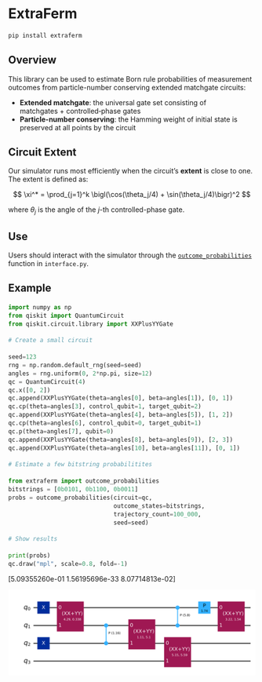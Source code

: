 # ExtraFerm

```bash
pip install extraferm
```

## Overview

This library can be used to estimate Born rule probabilities of measurement outcomes from particle-number conserving extended matchgate circuits:

- **Extended matchgate**: the universal gate set consisting of matchgates + controlled‑phase gates  
- **Particle-number conserving**: the Hamming weight of initial state is preserved at all points by the circuit

## Circuit Extent

Our simulator runs most efficiently when the circuit’s **extent** is close to one. The extent is defined as:

$$
\xi^* = \prod_{j=1}^k \bigl(\cos(\theta_j/4) + \sin(\theta_j/4)\bigr)^2
$$

where $\theta_j$ is the angle of the $j$-th controlled-phase gate.

## Use

Users should interact with the simulator through the [`outcome_probabilities`](python/extended_matchgate_simulator/interface.py) function in `interface.py`. 

## Example

```python
import numpy as np
from qiskit import QuantumCircuit
from qiskit.circuit.library import XXPlusYYGate

# Create a small circuit

seed=123
rng = np.random.default_rng(seed=seed)
angles = rng.uniform(0, 2*np.pi, size=12)
qc = QuantumCircuit(4)
qc.x([0, 2])
qc.append(XXPlusYYGate(theta=angles[0], beta=angles[1]), [0, 1])
qc.cp(theta=angles[3], control_qubit=1, target_qubit=2)
qc.append(XXPlusYYGate(theta=angles[4], beta=angles[5]), [1, 2])
qc.cp(theta=angles[6], control_qubit=0, target_qubit=1)
qc.p(theta=angles[7], qubit=0)
qc.append(XXPlusYYGate(theta=angles[8], beta=angles[9]), [2, 3])
qc.append(XXPlusYYGate(theta=angles[10], beta=angles[11]), [0, 1])

# Estimate a few bitstring probabilitites

from extraferm import outcome_probabilities
bitstrings = [0b0101, 0b1100, 0b0011]
probs = outcome_probabilities(circuit=qc, 
                              outcome_states=bitstrings, 
                              trajectory_count=100_000, 
                              seed=seed)

# Show results

print(probs)
qc.draw("mpl", scale=0.8, fold=-1)
```

[5.09355260e-01 1.56195696e-33 8.07714813e-02]

![Quantum Circuit](tutorials/circuit.png)

